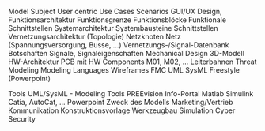 Model Subject
User centric
Use Cases
Scenarios
GUI/UX Design,
Funktionsarchitektur
Funktionsgrenze
Funktionsblöcke
Funktionale Schnittstellen
Systemarchitektur
Systembausteine
Schnittstellen
Vernetzungsarchitektur (Topologie)
Netzknoten
Netz (Spannungsversorgung, Busse, ...)
Vernetzungs-/Signal-Datenbank
Botschaften
Signale, Signaleigenschaften
Mechanical Design
3D-Modell
HW-Architektur
PCB mit HW Components M01, M02, ...
Leiterbahnen
Threat Modeling
Modeling Languages
Wireframes
FMC
UML
SysML
Freestyle (Powerpoint)

Tools
UML/SysML - Modeling Tools
PREEvision
Info-Portal
Matlab Simulink
Catia, AutoCat, ...
Powerpoint
Zweck des Modells
Marketing/Vertrieb
Kommunikation
Konstruktionsvorlage
Werkzeugbau
Simulation
Cyber Security
